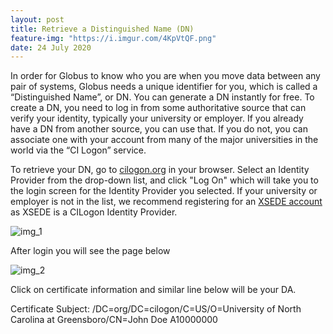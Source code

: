 ```yaml
---
layout: post
title: Retrieve a Distinguished Name (DN)
feature-img: "https://i.imgur.com/4KpVtQF.png"
date: 24 July 2020
---
```


In order for Globus to know who you are when you move data between any pair of systems, Globus needs a unique identifier for you, which is called a “Distinguished Name”, or DN. You can generate a DN instantly for free. To create a DN, you need to log in from some authoritative source that can verify your identity, typically your university or employer. If you already have a DN from another source, you can use that. If you do not, you can associate one with your account from many of the major universities in the world via the “CI Logon” service.<br>

 To retrieve your DN, go to [cilogon.org](https://cilogon.org) in your browser. Select an Identity Provider from the drop-down list, and click "Log On" which will take you to the login screen for the Identity Provider you selected. If your university or employer is not in the list, we recommend registering for an [XSEDE account](https://portal.xsede.org/#/guest) as XSEDE is a CILogon Identity Provider.

 ![img_1](https://i.imgur.com/j3VNAmI.png)

 After login you will see the page below

 ![img_2](https://i.imgur.com/yxSGNlw.png)

Click on certificate information and similar line below will be your DA. <br>

 Certificate Subject:	/DC=org/DC=cilogon/C=US/O=University of North Carolina at Greensboro/CN=John Doe  A10000000